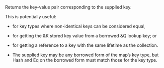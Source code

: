Returns the key-value pair corresponding to the supplied key.

This is potentially useful:

- for key types where non-identical keys can be considered equal;
- for getting the &K stored key value from a borrowed &Q lookup key; or
- for getting a reference to a key with the same lifetime as the collection.

- The supplied key may be any borrowed form of the map’s key type, but Hash and Eq on the borrowed form must match those for the key type.